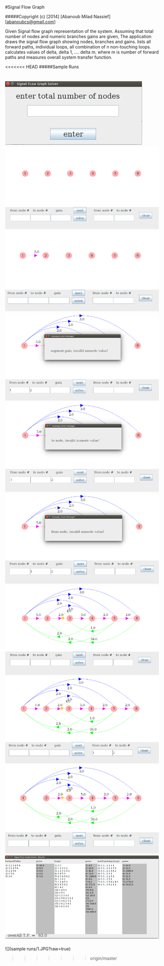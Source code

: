 #Signal Flow Graph

#####Copyright (c) [2014] [Abanoub Milad Nassief] [abanoubcs@gmail.com]

Given Signal flow graph representation of the system.
Assuming that total number of nodes and numeric branches gains are given,
The application draws the signal flow graph showing nodes, branches and gains.
lists all forward paths, individual loops, all combination of n non-touching loops.
calculates values of delta, delta 1, .... delta m. where m is number of forward paths and measures overall system transfer function.

<<<<<<< HEAD
#####Sample Runs

![](sample_runs/s1.png?raw=true)
![](sample_runs/s2.png?raw=true)
![](sample_runs/s3.png?raw=true)
![](sample_runs/s4.png?raw=true)
![](sample_runs/s5.png?raw=true)
![](sample_runs/s6.png?raw=true)
![](sample_runs/s7.png?raw=true)
![](sample_runs/s8.png?raw=true)
![](sample_runs/s9.png?raw=true)
![](sample_runs/s10.png?raw=true)
=======

![](sample runs/1.JPG?raw=true)
>>>>>>> origin/master
